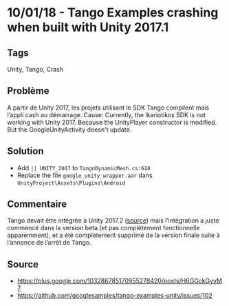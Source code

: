 # 10/01/18 - Tango Examples crashing when built with Unity 2017.1

## Tags

Unity, Tango, Crash

## Problème
A partir de Unity 2017, les projets utilisant le SDK Tango compilent mais l’appli cash au démarrage.
Cause: Currently, the Ikariotikos SDK is not working with Unity 2017. Because the UnityPlayer constructor is modified. But the GoogleUnityActivity doesn't update.
## Solution
 - Add `|| UNITY_2017` to `TangoDynamicMesh.cs:628`
 - Replace the file `google_unity_wrapper.aar` dans `UnityProject\Assets\Plugins\Android`
## Commentaire
Tango devait être intégrée à Unity 2017.2 ([source](https://augmented.reality.news/news/unity-with-native-tango-support-vuforia-integration-coming-later-year-0177435/))  mais l’intégration a juste commencé dans la version beta (et pas complètement fonctionnelle apparemment), et a été complètement supprimé de la version finale suite à l’annonce de l’arrêt de Tango.
## Source
 - https://plus.google.com/103286785170955278420/posts/H6GGckGyvM7 
 - https://github.com/googlesamples/tango-examples-unity/issues/102 
